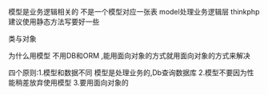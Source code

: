 模型是业务逻辑相关的
 不是一个模型对应一张表
model处理业务逻辑层
thinkphp建议使用静态方法写要好一些

类与对象

为什么用模型 不用DB和ORM ,能用面向对象的方式就用面向对象的方式来解决

四个原则:1.模型和数据不同  模型是处理业务的,Db查询数据库
	2.模型不要因为性能稍差放弃使用模型
	3.要用面向对象的